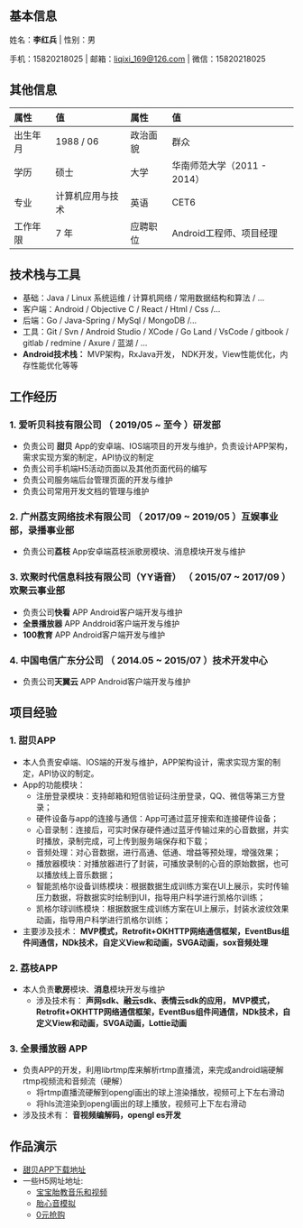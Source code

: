## 基本信息
姓名：**李红兵** | 性别：男

手机：15820218025 | 邮箱：liqixi_169@126.com  | 微信：15820218025

## 其他信息

| 属性     | 值           | 属性     | 值                          |
| :--- | :--- | :--- | :--- |
| 出生年月 | 1988 / 06      | 政治面貌 | 群众                    |
| 学历     | 硕士         | 大学     | 华南师范大学（2011 - 2014） |
| 专业     | 计算机应用与技术 | 英语     | CET6                        |
| 工作年限 | 7 年       | 应聘职位 | Android工程师、项目经理             |

  
## 技术栈与工具

- 基础：Java / Linux 系统运维 / 计算机网络 / 常用数据结构和算法 / ...
- 客户端：Android / Objective C / React / Html / Css /...
- 后端：Go / Java-Spring / MySql / MongoDB /...
- 工具：Git / Svn / Android Studio / XCode / Go Land / VsCode  / gitbook / gitlab / redmine / Axure / 蓝湖 / ...
- **Android技术栈：**
    MVP架构，RxJava开发， NDK开发，View性能优化，内存性能优化等等

## 工作经历 

### 1. 爱听贝科技有限公司 （ 2019/05 ~ 至今 ）研发部

- 负责公司 **甜贝** App的安卓端、IOS端项目的开发与维护，负责设计APP架构，需求实现方案的制定，API协议的制定
- 负责公司手机端H5活动页面以及其他页面代码的编写
- 负责公司服务端后台管理页面的开发与维护
- 负责公司常用开发文档的管理与维护
  
### 2.  广州荔支网络技术有限公司 （ 2017/09 ~ 2019/05 ）互娱事业部，录播事业部

- 负责公司**荔枝** App安卓端荔枝派歌房模块、消息模块开发与维护

### 3.  欢聚时代信息科技有限公司（YY语音） （ 2015/07 ~ 2017/09 ）欢聚云事业部

- 负责公司**快看** APP Android客户端开发与维护	
- **全景播放器** APP Anddroid客户端开发与维护
- **100教育** APP Android客户端开发与维护

### 4.  中国电信广东分公司 （ 2014.05 ~ 2015/07 ）技术开发中心

- 负责公司**天翼云** APP Android客户端开发与维护	


## 项目经验

### 1. 甜贝APP

- 本人负责安卓端、IOS端的开发与维护，APP架构设计，需求实现方案的制定，API协议的制定。
- App的功能模块：
  - 注册登录模块：支持邮箱和短信验证码注册登录，QQ、微信等第三方登录；
  - 硬件设备与app的连接与通信：App可通过蓝牙搜索和连接硬件设备；
  - 心音录制：连接后，可实时保存硬件通过蓝牙传输过来的心音数据，并实时播放，录制完成，可上传到服务端保存和下载；
  - 音频处理：对心音数据，进行高通、低通、增益等预处理，增强效果；
  - 播放器模块：对播放器进行了封装，可播放录制的心音的原始数据，也可以播放线上音乐数据；
  - 智能凯格尔设备训练模块：根据数据生成训练方案在UI上展示，实时传输压力数据，将数据实时绘制到UI，指导用户科学进行凯格尔训练；
  - 凯格尔球训练模块：根据数据生成训练方案在UI上展示，封装水波纹效果动画，指导用户科学进行凯格尔训练；
- 主要涉及技术：
   **MVP模式，Retrofit+OKHTTP网络通信框架，EventBus组件间通信，NDk技术，自定义View和动画，SVGA动画，sox音频处理**

### 2. 荔枝APP

- 本人负责**歌房**模块、**消息**模块开发与维护
  - 涉及技术有：
    **声网sdk、融云sdk、表情云sdk的应用， MVP模式，Retrofit+OKHTTP网络通信框架，EventBus组件间通信，NDk技术，自定义View和动画，SVGA动画，Lottie动画**

### 3. 全景播放器 APP

- 负责APP的开发，利用librtmp库来解析rtmp直播流，来完成android端硬解rtmp视频流和音频流（硬解）
    - 将rtmp直播流硬解到opengl画出的球上渲染播放，视频可上下左右滑动
    - 将hls流渲染到opengl画出的球上播放，视频可上下左右滑动
- 涉及技术有：
    **音视频编解码，opengl es开发**

## 作品演示
- [甜贝APP下载地址](https://a.app.qq.com/o/simple.jsp?pkgname=com.itingbaby.app)
- 一些H5网址地址:
    - [宝宝胎教音乐和视频](https://app.itingbaby.com:8008/web_baby_lesson/index.html#/home)
    - [胎心音模拟](https://app.itingbaby.com:8008/simulate_heart_voice/index.html#/home)
    - [0元抢购](http://app.itingbaby.com:8008/zero_goods_activity/index.html#/activity_goods_list)
